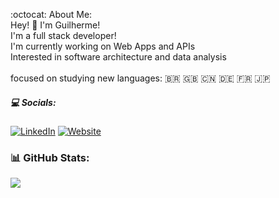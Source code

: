 :octocat: About Me: <br> 
Hey! 👋 I'm Guilherme!<br> I'm a full stack developer! <br>I'm currently working on Web Apps and APIs <br>Interested in software architecture and data analysis <br> <br>focused on studying new languages: 🇧🇷 🇬🇧 🇨🇳 🇩🇪 🇫🇷 🇯🇵 


##### 💻 Socials:
[![LinkedIn](https://img.shields.io/badge/LinkedIn-0077B5?style=for-the-badge&logo=linkedin&logoColor=white)](https://www.linkedin.com/in/guilherme-alacoc/)
[![Website](https://img.shields.io/badge/website-000000?style=for-the-badge&logo=About.me&logoColor=white)](https://www.alacoc.com) 

### 📊 GitHub Stats:
![](https://github-readme-stats.vercel.app/api/top-langs/?username=guilhermealacoc&theme=tokyonight&hide_border=false&include_all_commits=false&count_private=false&layout=compact)

<!-- Proudly created with GPRM ( https://gprm.itsvg.in ) -->
